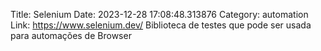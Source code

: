 Title: Selenium
Date: 2023-12-28 17:08:48.313876
Category: automation
Link: https://www.selenium.dev/
Biblioteca de testes que pode ser usada para automações de Browser
